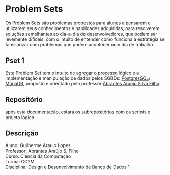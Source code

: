 # Problem Sets
 Os Problem Sets são problemas propostos para alunos a pensarem e utilizarem seus conhecimentos e habilidades adquiridas, para resolverem soluções semelhantes ao dia-a-dia de desenvolvedores, que podem ser levemente difíceis, com o intuito de entender como funciona a estratégia se familiarizar com problemas que podem acontecer num dia de trabalho
 
 ## Pset 1
 Este Problem Set tem o intuito de agregar o processo lógico e a implementação e manipulação de dados pelos SGBDs: [PostgresSQL](https://www.postgresql.org)/ [MariaDB](https://mariadb.org), proposto e orientado pelo professor [Abrantes Araújo Silva Filho](https://www.abrantes.pro.br).
 
 ## Repositório
 
 após esta documentação, estará os subrepositórios com os scripts e projeto lógico.
 
 ## Descrição
 
 Aluno: Guilherme Araujo Lopes <br>
 Professor: Abrantes Araújo S. Filho<br>
 Curso: Ciência da Computação<br>
 Turma: CC2M<br>
 Disciplina: Design e Desenvolvimento de Banco de Dados 1<br>
 
 

